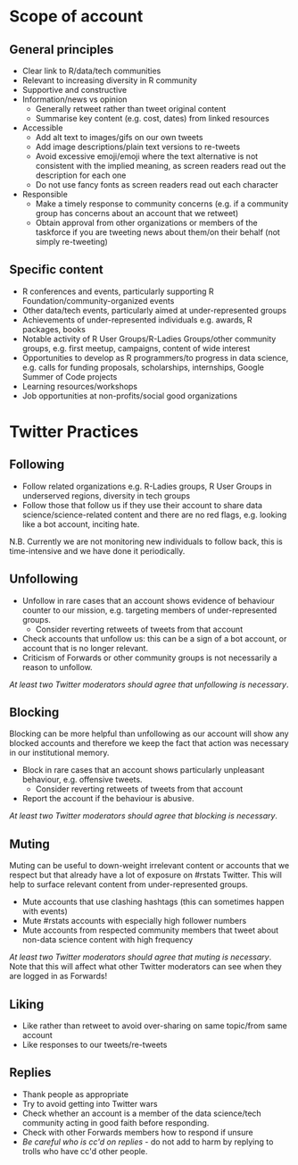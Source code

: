 # Scope of account

## General principles

- Clear link to R/data/tech communities
- Relevant to increasing diversity in R community
- Supportive and constructive
- Information/news vs opinion
    - Generally retweet rather than tweet original content
    - Summarise key content (e.g. cost, dates) from linked resources
- Accessible
    - Add alt text to images/gifs on our own tweets
    - Add image descriptions/plain text versions to re-tweets
    - Avoid excessive emoji/emoji where the text alternative is not consistent with the implied meaning, as screen readers read out the description for each one
    - Do not use fancy fonts as screen readers read out each character
 - Responsible
    - Make a timely response to community concerns (e.g. if a community group has concerns about an account that we retweet)
    - Obtain approval from other organizations or members of the taskforce if you are tweeting news about them/on their behalf (not simply re-tweeting)

## Specific content

- R conferences and events, particularly supporting R Foundation/community-organized events
- Other data/tech events, particularly aimed at under-represented groups
- Achievements of under-represented individuals e.g. awards, R packages, books
- Notable activity of R User Groups/R-Ladies Groups/other community groups, e.g. first meetup, campaigns, content of wide interest
- Opportunities to develop as R programmers/to progress in data science, e.g. calls for funding proposals, scholarships, internships, Google Summer of Code projects
- Learning resources/workshops
- Job opportunities at non-profits/social good organizations

# Twitter Practices

## Following

- Follow related organizations e.g. R-Ladies groups, R User Groups in underserved regions, diversity in tech groups
- Follow those that follow us if they use their account to share data science/science-related content and there are no red flags, e.g. looking like a bot account, inciting hate.

N.B. Currently we are not monitoring new individuals to follow back, this is time-intensive and we have done it periodically.

## Unfollowing

- Unfollow in rare cases that an account shows evidence of behaviour counter to our mission, e.g. targeting members of under-represented groups.
    - Consider reverting retweets of tweets from that account
- Check accounts that unfollow us: this can be a sign of a bot account, or account that is no longer relevant.
- Criticism of Forwards or other community groups is not necessarily a reason to unfollow. 

*At least two Twitter moderators should agree that unfollowing is necessary*. 

## Blocking

Blocking can be more helpful than unfollowing as our account will show any blocked accounts and therefore we keep the fact that action was necessary in our institutional memory.

- Block in rare cases that an account shows particularly unpleasant behaviour, e.g. offensive tweets.
    - Consider reverting retweets of tweets from that account 
- Report the account if the behaviour is abusive.

*At least two Twitter moderators should agree that blocking is necessary*. 

## Muting

Muting can be useful to down-weight irrelevant content or accounts that we respect but that already have a lot of exposure on #rstats Twitter. This will help to surface relevant content from under-represented groups.

- Mute accounts that use clashing hashtags (this can sometimes happen with events)
- Mute #rstats accounts with especially high follower numbers
- Mute accounts from respected community members that tweet about non-data science content with high frequency

*At least two Twitter moderators should agree that muting is necessary*. Note that this will affect what other Twitter moderators can see when they are logged in as Forwards!

## Liking

- Like rather than retweet to avoid over-sharing on same topic/from same account
- Like responses to our tweets/re-tweets

## Replies

- Thank people as appropriate
- Try to avoid getting into Twitter wars
- Check whether an account is a member of the data science/tech community acting in good faith before responding.
- Check with other Forwards members how to respond if unsure
- *Be careful who is cc'd on replies* - do not add to harm by replying to trolls who have cc'd other people.
